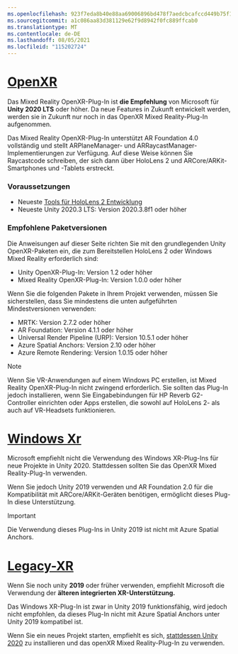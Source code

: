 ```yaml
---
ms.openlocfilehash: 923f7eda8b40e88aa69006896bd478f7aedcbcafccd449b75f144231d02b0d56
ms.sourcegitcommit: a1c086aa83d381129e62f9d8942f0fc889ffcab0
ms.translationtype: MT
ms.contentlocale: de-DE
ms.lasthandoff: 08/05/2021
ms.locfileid: "115202724"
---
```

# <a name="openxr"></a>[OpenXR](#tab/openxr)

Das Mixed Reality OpenXR-Plug-In ist **die Empfehlung** von Microsoft für **Unity 2020 LTS** oder höher. Da neue Features in Zukunft entwickelt werden, werden sie in Zukunft nur noch in das OpenXR Mixed Reality-Plug-In aufgenommen.

Das Mixed Reality OpenXR-Plug-In unterstützt AR Foundation 4.0 vollständig und stellt ARPlaneManager- und ARRaycastManager-Implementierungen zur Verfügung. Auf diese Weise können Sie Raycastcode schreiben, der sich dann über HoloLens 2 und ARCore/ARKit-Smartphones und -Tablets erstreckt.

### <a name="prerequisites"></a>Voraussetzungen 

* Neueste [Tools für HoloLens 2 Entwicklung](../../../install-the-tools.md?tabs=unity#installation-checklist)
* Neueste Unity 2020.3 LTS: Version 2020.3.8f1 oder höher

### <a name="recommended-package-versions"></a>Empfohlene Paketversionen

Die Anweisungen auf dieser Seite richten Sie mit den grundlegenden Unity OpenXR-Paketen ein, die zum Bereitstellen HoloLens 2 oder Windows Mixed Reality erforderlich sind:

* Unity OpenXR-Plug-In: Version 1.2 oder höher
* Mixed Reality OpenXR-Plug-In: Version 1.0.0 oder höher

Wenn Sie die folgenden Pakete in Ihrem Projekt verwenden, müssen Sie sicherstellen, dass Sie mindestens die unten aufgeführten Mindestversionen verwenden:

* MRTK: Version 2.7.2 oder höher
* AR Foundation: Version 4.1.1 oder höher
* Universal Render Pipeline (URP): Version 10.5.1 oder höher
* Azure Spatial Anchors: Version 2.10 oder höher
* Azure Remote Rendering: Version 1.0.15 oder höher

> [!NOTE]
> Wenn Sie VR-Anwendungen auf einem Windows PC erstellen, ist Mixed Reality OpenXR-Plug-In nicht zwingend erforderlich. Sie sollten das Plug-In jedoch installieren, wenn Sie Eingabebindungen für HP Reverb G2-Controller einrichten oder Apps erstellen, die sowohl auf HoloLens 2- als auch auf VR-Headsets funktionieren.

# <a name="windows-xr"></a>[Windows Xr](#tab/windowsxr)

Microsoft empfiehlt nicht die Verwendung des Windows XR-Plug-Ins für neue Projekte in Unity 2020.  Stattdessen sollten Sie das OpenXR Mixed Reality-Plug-In verwenden.

Wenn Sie jedoch Unity 2019 verwenden und AR Foundation 2.0 für die Kompatibilität mit ARCore/ARKit-Geräten benötigen, ermöglicht dieses Plug-In diese Unterstützung.

> [!IMPORTANT]
> Die Verwendung dieses Plug-Ins in Unity 2019 ist nicht mit Azure Spatial Anchors.

# <a name="legacy-xr"></a>[Legacy-XR](#tab/legacy)

Wenn Sie noch unity **2019** oder früher verwenden, empfiehlt Microsoft die Verwendung der **älteren integrierten XR-Unterstützung.**

Das Windows XR-Plug-In ist zwar in Unity 2019 funktionsfähig, wird jedoch nicht empfohlen, da dieses Plug-In nicht mit Azure Spatial Anchors unter Unity 2019 kompatibel ist.

Wenn Sie ein neues Projekt starten, empfiehlt es sich, [stattdessen Unity 2020](../../choosing-unity-version.md) zu installieren und das openXR Mixed Reality-Plug-In zu verwenden.